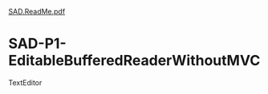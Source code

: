 [SAD.ReadMe.pdf](https://github.com/andreadereque/SAD-P1-EditableBufferedReaderWithoutMVC/files/8834301/SAD.ReadMe.pdf)
# SAD-P1-EditableBufferedReaderWithoutMVC
TextEditor 
